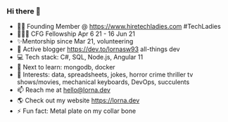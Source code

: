 ### Hi there 👋
 
* 👩🏻 Founding Member @ https://www.hiretechladies.com #TechLadies
* 👩🏻‍🏫 CFG Fellowship Apr 6 21 - 16 Jun 21
* ✨Mentorship since Mar 21, volunteering
* 🧾 Active blogger https://dev.to/lornasw93 all-things dev
* 💻 Tech stack: C#, SQL, Node.js, Angular 11
* 🎯 Next to learn: mongodb, docker
* 🎀 Interests: data, spreadsheets, jokes, horror crime thriller tv shows/movies, mechanical keyboards, DevOps, succulents 
* 📫 Reach me at hello@lorna.dev
* 🌎 Check out my website https://lorna.dev
* ⚡ Fun fact: Metal plate on my collar bone
